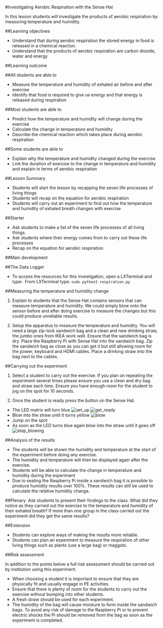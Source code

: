 #Investigating Aerobic Respiration with the Sense Hat

In this lesson students will investigate the products of aerobic respiration by measuring temperature and humidity.

##Learning objectives

- Understand that during aerobic respiration the stored energy in food is released in a chemical reaction.
- Understand that the products of aerobic respiration are carbon dioxide, water and energy

##Learning outcome

##All students are able to

- Measure the temperature and humidity of exhaled air before and after exercise
- Identify that food is required to give us energy and that energy is released during respiration

##Most students are able to

- Predict how the temperature and humidity will change during the exercise
- Calculate the change in temperature and humidity
- Describe the chemical reaction which takes place during aerobic respiration

##Some students are able to

- Explain why the temperature and humidity changed during the exercise
- Link the duration of exercise to the change in temperature and humidity and explain in terms of aerobic respiration

##Lesson Summary

- Students will start the lesson by recapping the seven life processes of living things
- Students will recap on the equation for aerobic respiration
- Students will carry out an experiment to find out how the temperature and humidity of exhaled breath changes with exercise

##Starter

- Ask students to make a list of the seven life processes of all living things. 
- Ask students where their energy comes from to carry out these life processes
- Recap on the equation for aerobic respiration

##Main development

##The Data Logger

- To access the resources for this investigation, open a LXTerminal and type: 
From LXTerminal type: `sudo python3 respiration.py` 

##Measuring the temperature and humidity change

1. Explain to students that the Sense Hat contains sensors that can measure temperature and humidity.  We could simply blow onto the sensor before and after doing exercise to measure the changes but this could produce unreliable results. 

1. Setup the apparatus to measure the temperature and humidity.  You will need a large zip-lock sandwich bag and a clean and new drinking straw, the jumbo ones from IKEA work well. Ensure that the sandwich bag is dry. Place the Raspberry Pi with Sense Hat into the sandwich bag. Zip the sandwich bag as close as you can get it but still allowing room for the power, keyboard and HDMI cables. Place a drinking straw into the bag next to the cables.

##Carrying out the experiment

1. Select a student to carry out the exercise.  If you plan on repeating the experiment several times please ensure you use a clean and dry bag and straw each time. Ensure you have enough room for the student to jog on the spot for 10 seconds.

1. Once the student is ready press the button on the Sense Hat.

- The LED matrix will turn blue
![set_up](images/respiration1.png)
![get_ready](images/respiration2.png)
- Blow into the straw until it turns yellow
![blow](images/respiration3.png)
- Jump on the spot 
- As soon as the LED turns blue again blow into the straw until it goes off
![stop_blowing](images/respiration1.png)

##Analysis of the results

- The students will be shown the humidity and temperature at the start of the experiment before doing any exercise.
- The humidity and temperature will then be displayed again after the exercise.
- Students will be able to calculate the change in temperature and humidity during the experiment
- Due to sealing the Raspberry Pi inside a sandwich bag it is possible to produce humidity results over 100%.  These results can still be used to calculate the relative humidity change.


##Plenary 
Ask students to present their findings to the class.  What did they notice as they carried out the exercise to the temperature and humidity of their exhaled breath? If more than one group in the class carried out the experiment did they get the same results?

##Extension

- Students can explore ways of making the results more reliable.
- Students can plan an experiment to measure the respiration of other living things such as plants (use a large bag) or maggots. 

##Risk assessment

In addition to the points below a full risk assessment should be carried out by institution using this experiment.

- When choosing a student it is important to ensure that they are physically fit and usually engage in PE activities.
- Ensure that there is plenty of room for the students to carry out the exercise without bumping into other students.
- A fresh straw should be used for each experiment.
- The humidity of the bag will cause moisture to form inside the sandwich bags.  To avoid any risk of damage to the Raspberry Pi or to prevent electric shocks the Pi should be removed from the bag as soon as the experiment is completed.